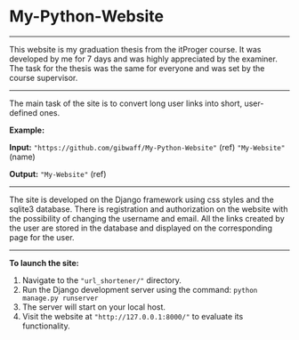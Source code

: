 # My-Python-Website

---

This website is my graduation thesis from the itProger course. It was developed by me for 7 days and was highly appreciated by the examiner. The task for the thesis was the same for everyone and was set by the course supervisor.

---

The main task of the site is to convert long user links into short, user-defined ones.

**Example:**

**Input:** `"https://github.com/gibwaff/My-Python-Website"` (ref)
           `"My-Website"` (name)

**Output:** `"My-Website"` (ref)

---

The site is developed on the Django framework using css styles and the sqlite3 database. There is registration and authorization on the website with the possibility of changing the username and email. All the links created by the user are stored in the database and displayed on the corresponding page for the user.

---

**To launch the site:**

1.  Navigate to the `"url_shortener/"` directory.
2.  Run the Django development server using the command: `python manage.py runserver`
3.  The server will start on your local host.
4.  Visit the website at `"http://127.0.0.1:8000/"` to evaluate its functionality.
